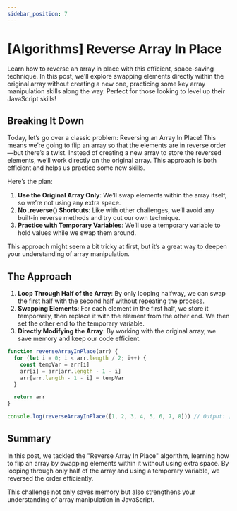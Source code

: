```yaml
---
sidebar_position: 7
---
```


# [Algorithms] Reverse Array In Place

Learn how to reverse an array in place with this efficient, space-saving technique. In this post, we'll explore swapping elements directly within the original array without creating a new one, practicing some key array manipulation skills along the way. Perfect for those looking to level up their JavaScript skills!

## Breaking It Down

Today, let’s go over a classic problem: Reversing an Array In Place! This means we’re going to flip an array so that the elements are in reverse order—but there’s a twist. Instead of creating a new array to store the reversed elements, we’ll work directly on the original array. This approach is both efficient and helps us practice some new skills.

Here’s the plan:

1. **Use the Original Array Only**: We’ll swap elements within the array itself, so we’re not using any extra space.
2. **No .reverse() Shortcuts**: Like with other challenges, we’ll avoid any built-in reverse methods and try out our own technique.
3. **Practice with Temporary Variables**: We’ll use a temporary variable to hold values while we swap them around.

This approach might seem a bit tricky at first, but it’s a great way to deepen your understanding of array manipulation.

## The Approach

1. **Loop Through Half of the Array**: By only looping halfway, we can swap the first half with the second half without repeating the process.
2. **Swapping Elements**: For each element in the first half, we store it temporarily, then replace it with the element from the other end. We then set the other end to the temporary variable.
3. **Directly Modifying the Array**: By working with the original array, we save memory and keep our code efficient.

```javascript
function reverseArrayInPlace(arr) {
  for (let i = 0; i < arr.length / 2; i++) {
    const tempVar = arr[i]
    arr[i] = arr[arr.length - 1 - i]
    arr[arr.length - 1 - i] = tempVar
  }

  return arr
}

console.log(reverseArrayInPlace([1, 2, 3, 4, 5, 6, 7, 8])) // Output: [8, 7, 6, 5, 4, 3, 2, 1]
```

## Summary

In this post, we tackled the "Reverse Array In Place" algorithm, learning how to flip an array by swapping elements within it without using extra space. By looping through only half of the array and using a temporary variable, we reversed the order efficiently.

This challenge not only saves memory but also strengthens your understanding of array manipulation in JavaScript.

